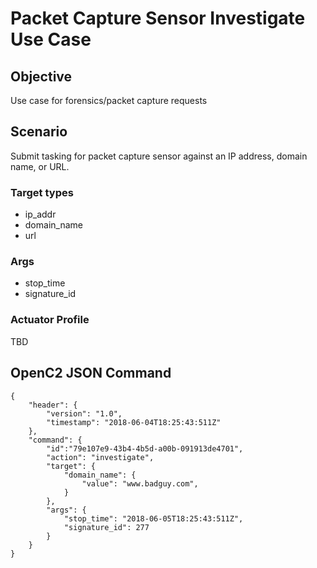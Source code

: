 # Packet Capture Sensor Investigate Use Case

## Objective
Use case for forensics/packet capture requests

## Scenario
Submit tasking for packet capture sensor against an IP address, domain name, or URL.

### Target types
* ip_addr
* domain_name
* url

### Args
* stop_time
* signature_id

### Actuator Profile
TBD

## OpenC2 JSON Command

```
{
    "header": {
        "version": "1.0",
        "timestamp": "2018-06-04T18:25:43:511Z"
    },
    "command": {
        "id":"79e107e9-43b4-4b5d-a00b-091913de4701",
        "action": "investigate",
        "target": {
            "domain_name": {
                "value": "www.badguy.com",
            }
        },
        "args": {
            "stop_time": "2018-06-05T18:25:43:511Z",
            "signature_id": 277
        }
    }
}
```
